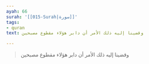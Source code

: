 ```yaml
---
ayah: 66
surah: '[[015-Surah|سورة]]'
tags:
- quran
text: وقضينا إليه ذلك الأمر أن دابر هؤلاء مقطوع مصبحين

---
```

> وقضينا إليه ذلك الأمر أن دابر هؤلاء مقطوع مصبحين
